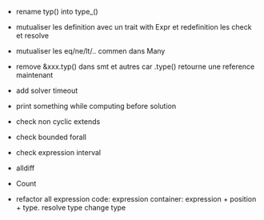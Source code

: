 - rename typ() into type_()
- mutualiser les definition avec un trait with Expr et redefinition les check et resolve
- mutualiser les eq/ne/lt/.. commen dans Many
- remove &xxx.typ() dans smt et autres car .type() retourne une reference maintenant

- add solver timeout
- print something while computing before solution

- check non cyclic extends
- check bounded forall
- check expression interval
- alldiff
- Count

- refactor all expression code: expression container: expression + position + type. resolve type change type